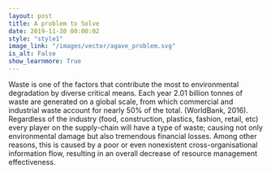 ```yaml
---
layout: post
title: A problem to Solve
date: 2019-11-30 00:00:02
style: "style1"
image_link: "/images/vector/agave_problem.svg"
is_alt: False
show_learnmore: True
---
```

<!-- <div style="float:left;margin:0 20px 20px 0" markdown="1">
![TWO BILLION TONNES OF WASTE PER YEAR BETWEEN 7.6 BILLION PEOPLE](/images/vector/agave_problem.svg){:height="250px" width="450px" align="left"}
</div> -->
Waste is one of the factors that contribute the most to environmental degradation by diverse critical means. Each year 2.01 billion tonnes of waste are generated on a global scale, from which commercial and industrial waste account for nearly 50% of the total. (WorldBank, 2016). Regardless of the industry (food, construction, plastics, fashion, retail, etc) every player on the supply-chain will have a type of waste; causing not only environmental damage but also tremendous financial losses. Among other reasons, this is caused by a poor or even nonexistent cross-organisational information flow, resulting in an overall decrease of resource management effectiveness. 